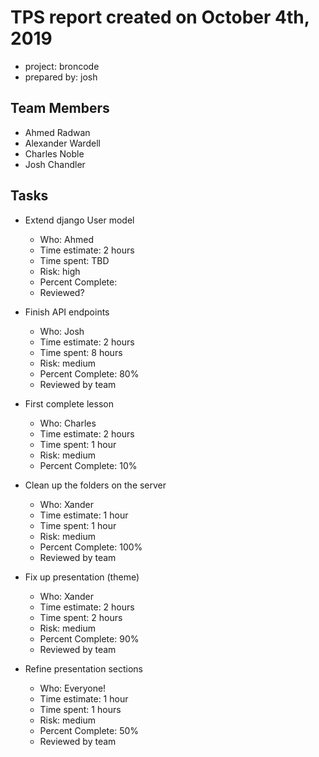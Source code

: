 # TPS report created on October 4th, 2019

* project: broncode
* prepared by: josh

## Team Members
* Ahmed Radwan
* Alexander Wardell
* Charles Noble
* Josh Chandler

## Tasks

* Extend django User model
    * Who: Ahmed
    * Time estimate: 2 hours
    * Time spent: TBD
    * Risk: high
    * Percent Complete:
    * Reviewed?

* Finish API endpoints
    * Who: Josh
    * Time estimate: 2 hours
    * Time spent: 8 hours
    * Risk: medium
    * Percent Complete: 80%
    * Reviewed by team

* First complete lesson
    * Who: Charles
    * Time estimate: 2 hours
    * Time spent: 1 hour
    * Risk: medium
    * Percent Complete: 10%

* Clean up the folders on the server
    * Who: Xander
    * Time estimate: 1 hour
    * Time spent: 1 hour
    * Risk: medium
    * Percent Complete: 100%
    * Reviewed by team

* Fix up presentation (theme)
    * Who: Xander
    * Time estimate: 2 hours
    * Time spent: 2 hours
    * Risk: medium
    * Percent Complete: 90%
    * Reviewed by team

* Refine presentation sections
    * Who: Everyone!
    * Time estimate: 1 hour
    * Time spent: 1 hours
    * Risk: medium
    * Percent Complete: 50%
    * Reviewed by team
